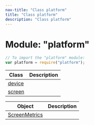 ```yaml
---
nav-title: "Class platform"
title: "Class platform"
description: "Class platform"
---
```

# Module: "platform"

``` JavaScript
// To import the "platform" module:
var platform = require("platform");
```

Class | Description
------|------------
[device](../platform/device.md) | 
[screen](../platform/screen.md) | 

Object | Description
------|------------
[ScreenMetrics](../platform/ScreenMetrics.md) | 